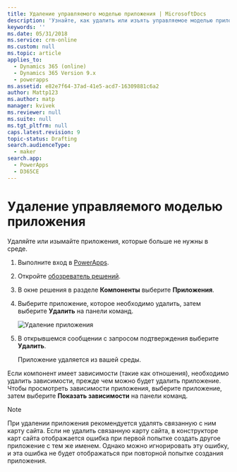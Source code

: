 ```yaml
---
title: Удаление управляемого моделью приложения | MicrosoftDocs
description: 'Узнайте, как удалить или изъять управляемое моделью приложение из среды PowerApps.'
keywords: ''
ms.date: 05/31/2018
ms.service: crm-online
ms.custom: null
ms.topic: article
applies_to:
  - Dynamics 365 (online)
  - Dynamics 365 Version 9.x
  - powerapps
ms.assetid: e82e7f64-37ad-41e5-acd7-16309881c6a2
author: Mattp123
ms.author: matp
manager: kvivek
ms.reviewer: null
ms.suite: null
ms.tgt_pltfrm: null
caps.latest.revision: 9
topic-status: Drafting
search.audienceType:
  - maker
search.app:
  - PowerApps
  - D365CE
---
```


# <a name="delete-a-model-driven-app"></a>Удаление управляемого моделью приложения

Удаляйте или изымайте приложения, которые больше не нужны в среде.

1. Выполните вход в [PowerApps](https://web.powerapps.com/).
2. Откройте [обозреватель решений](advanced-navigation.md#solution-explorer). 
3. В окне решения в разделе **Компоненты** выберите **Приложения**.
4. Выберите приложение, которое необходимо удалить, затем выберите **Удалить** на панели команд.

    ![Удаление приложения](media/app-module-solution-window.png "Удаление приложения")

5. В открывшемся сообщении с запросом подтверждения выберите **Удалить**.

   Приложение удаляется из вашей среды.
  
Если компонент имеет зависимости (такие как отношения), необходимо удалить зависимости, прежде чем можно будет удалить приложение. Чтобы просмотреть зависимости приложения, выберите приложение, затем выберите **Показать зависимости** на панели команд.

> [!NOTE]
> При удалении приложения рекомендуется удалять связанную с ним карту сайта. Если не удалить связанную карту сайта, в конструкторе карт сайта отображается ошибка при первой попытке создать другое приложение с тем же именем. Однако можно игнорировать эту ошибку, и эта ошибка не будет отображаться при повторной попытке создания приложения.


